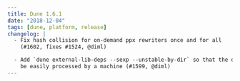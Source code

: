 ```yaml
---
title: Dune 1.6.1
date: "2018-12-04"
tags: [dune, platform, release]
changelog: |
  - Fix hash collision for on-demand ppx rewriters once and for all
    (#1602, fixes #1524, @diml)

  - Add `dune external-lib-deps --sexp --unstable-by-dir` so that the output can
    be easily processed by a machine (#1599, @diml)
---
```

